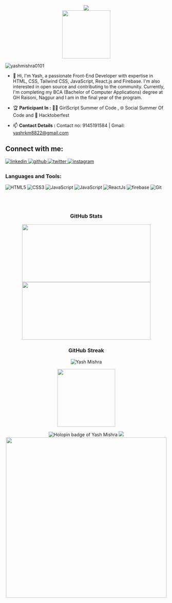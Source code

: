 <div align="center">
  <img src="https://readme-typing-svg.herokuapp.com?color=%236FDA44&size=32&center=true&vCenter=true&width=600&height=50&lines=Hi+👋,+I'm+Yash+Mishra;Frontend+Developer+From+India"/>
</div>

<div align="center">
<img height="150"src="https://camo.githubusercontent.com/62da68eb62b1e5f175f7d1f0191dd89a653d7908feb22d37d4a0ab07365d6791/68747470733a2f2f6d656469612e67697068792e636f6d2f6d656469612f4d3967624264396e6244724f5475314d71782f67697068792e676966"/>
</div>

<p align="left"> <img src="https://komarev.com/ghpvc/?username=yashmishra0101&label=Profile%20views&color=0e75b6&style=flat" alt="yashmishra0101" /> </p>

- 👋 Hi, I'm Yash, a passionate Front-End Developer with expertise in HTML, CSS, Tailwind CSS, JavaScript, React.js and Firebase. I'm also interested in open source and contributing to the community. Currently, I'm completing my BCA (Bachelor of Computer Applications) degree at GH Raisoni, Nagpur and I am in the final year of the program.
  
- 🏆 **Participant In :** 👩‍💻 GirlScript Summer of Code , 🌐 Social Summer Of Code and 🎃 Hacktoberfest

- 📫 **Contact Details :** Contact no: 9145191584 | Gmail: yashrkm8822@gmail.com


## Connect with me: 

<div>
<a href="https://www.linkedin.com/in/yash-mishra-356280223" target="_blank">
<img src="https://img.shields.io/badge/linkedin-%231E77B5.svg?&style=for-the-badge&logo=linkedin&logoColor=white" alt="linkedin" style="margin-bottom: 5px;" />
</a>
  
<a href="https://github.com/YashMishra0101" target="_blank">
<img src="https://img.shields.io/badge/github-%2324292e.svg?&style=for-the-badge&logo=github&logoColor=white" alt="github" style="margin-bottom: 5px;" />
</a>   
  
<a href="https://twitter.com/YashRKMishra1?t=xad8RjWcodLC0uMjt9LM7A&s=09" target="_blank">
<img src="https://img.shields.io/badge/twitter-%2300acee.svg?&style=for-the-badge&logo=twitter&logoColor=white" alt="twitter" style="margin-bottom: 5px;" />
</a>
  
<a href="https://www.instagram.com/yash_rk_mishra/" target="_blank">
<img src="https://img.shields.io/badge/instagram-%23000000.svg?&style=for-the-badge&logo=instagram&logoColor=white" alt="instagram" style="margin-bottom: 5px;" />
</a>  
</div>  

<h3 align="left">Languages and Tools:</h3>
  
<p> 
<img alt="HTML5" src="https://img.shields.io/badge/html5-%23E34F26.svg?&style=for-the-badge&logo=html5&logoColor=white" />
<img alt="CSS3" src="https://img.shields.io/badge/css3-%231572B6.svg?&style=for-the-badge&logo=css3&logoColor=white" />
<img alt="JavaScript" src="https://img.shields.io/badge/tailwindcss-%23323330.svg?&style=for-the-badge&logo=javascript&logoColor=%23F7DF1E" />
<img alt="JavaScript" src="https://img.shields.io/badge/javascript-%23323330.svg?&style=for-the-badge&logo=javascript&logoColor=%23F7DF1E" />
<img alt="ReactJs" src="https://img.shields.io/badge/React-20232A?style=for-the-badge&logo=react&logoColor=61DAFB" />
<img alt="firebase" src="https://img.shields.io/badge/firebase-ffca28?style=for-the-badge&logo=firebase&logoColor=black" />
<img alt="Git" src="https://img.shields.io/badge/Git-F05032?style=for-the-badge&logo=git&logoColor=white" />
</p>
  
<br>
<br>

<h3 align="center">GitHub Stats</h3>

<div>
<p align="center">
  <a href="https://github.com/YashMishra0101">
    <img height="180em" width="400em" src="https://github-readme-stats-eight-theta.vercel.app/api?username=yashmishra0101&show_icons=true&theme=algolia&include_all_commits=true&count_private=true"/>
    <img height="180em" width="400em" src="https://github-readme-stats-eight-theta.vercel.app/api/top-langs/?username=yashmishra0101&layout=compact&langs_count=8&theme=algolia"/>
  </a>
</p> 
</div> 

<h3 align="center">GitHub Streak</h3>

<div>
<p align ="center">
  <img align="center" src="https://github-readme-streak-stats.herokuapp.com/?user=yashmishra0101&stroke=facc15&background=000000&ring=22c55e&fire=22c55e&currStreakNum=facc15&currStreakLabel=22c55e&sideNums=facc15&sideLabels=facc15&dates=facc15&hide_border=true"  alt="Yash Mishra"/>
</p>

  
<p align = "center">
    <img align="center" src="http://github-profile-summary-cards.vercel.app/api/cards/profile-details?username=yashmishra0101&theme=2077" height="180em" />
</p>

<div align="center">
  
<img src="https://holopin.me/yashmishra0101?user=https://holopin.io/@yashmishra0101" alt="Holopin badge of Yash Mishra"/>

<img src="https://media.licdn.com/dms/image/D5622AQHKLZpzfxqfSg/feedshare-shrink_2048_1536/0/1684676363286?e=1704326400&v=beta&t=cLA9Wl8o61zki4BrgHEuznKauBpBDuHoVDXs_KAwomY"/>

<img  width="500em" src="https://media.licdn.com/dms/image/D5622AQE8RVBQnoGi4Q/feedshare-shrink_1280/0/1684674716032?e=1704326400&v=beta&t=p8Srs7MZ20Cb7T7-vcYkFzY2kfTPOeurWYlRi99OLFc"/>

</div>



